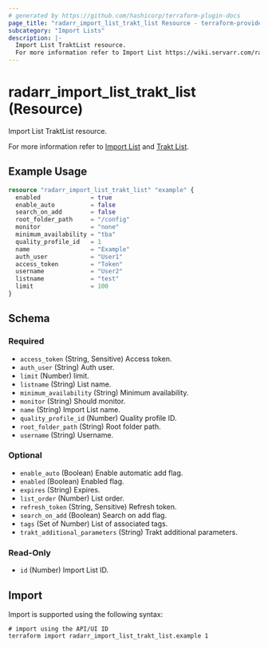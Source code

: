 ```yaml
---
# generated by https://github.com/hashicorp/terraform-plugin-docs
page_title: "radarr_import_list_trakt_list Resource - terraform-provider-radarr"
subcategory: "Import Lists"
description: |-
  Import List TraktList resource.
  For more information refer to Import List https://wiki.servarr.com/radarr/settings#import-lists and Trakt List https://wiki.servarr.com/radarr/supported#traktlistimport.
---
```


# radarr_import_list_trakt_list (Resource)

<!-- subcategory:Import Lists -->Import List TraktList resource.
For more information refer to [Import List](https://wiki.servarr.com/radarr/settings#import-lists) and [Trakt List](https://wiki.servarr.com/radarr/supported#traktlistimport).

## Example Usage

```terraform
resource "radarr_import_list_trakt_list" "example" {
  enabled              = true
  enable_auto          = false
  search_on_add        = false
  root_folder_path     = "/config"
  monitor              = "none"
  minimum_availability = "tba"
  quality_profile_id   = 1
  name                 = "Example"
  auth_user            = "User1"
  access_token         = "Token"
  username             = "User2"
  listname             = "test"
  limit                = 100
}
```

<!-- schema generated by tfplugindocs -->
## Schema

### Required

- `access_token` (String, Sensitive) Access token.
- `auth_user` (String) Auth user.
- `limit` (Number) limit.
- `listname` (String) List name.
- `minimum_availability` (String) Minimum availability.
- `monitor` (String) Should monitor.
- `name` (String) Import List name.
- `quality_profile_id` (Number) Quality profile ID.
- `root_folder_path` (String) Root folder path.
- `username` (String) Username.

### Optional

- `enable_auto` (Boolean) Enable automatic add flag.
- `enabled` (Boolean) Enabled flag.
- `expires` (String) Expires.
- `list_order` (Number) List order.
- `refresh_token` (String, Sensitive) Refresh token.
- `search_on_add` (Boolean) Search on add flag.
- `tags` (Set of Number) List of associated tags.
- `trakt_additional_parameters` (String) Trakt additional parameters.

### Read-Only

- `id` (Number) Import List ID.

## Import

Import is supported using the following syntax:

```shell
# import using the API/UI ID
terraform import radarr_import_list_trakt_list.example 1
```
